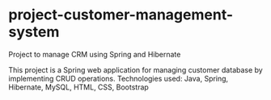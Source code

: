 # project-customer-management-system
Project to manage CRM using Spring and Hibernate

This project is a Spring web application for managing customer database by implementing CRUD operations.
Technologies used: Java, Spring, Hibernate, MySQL, HTML, CSS, Bootstrap
